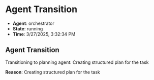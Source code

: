 # Agent Transition

- **Agent**: orchestrator
- **State**: running
- **Time**: 3/27/2025, 3:32:34 PM

## Agent Transition

Transitioning to planning agent: Creating structured plan for the task

**Reason**: Creating structured plan for the task

